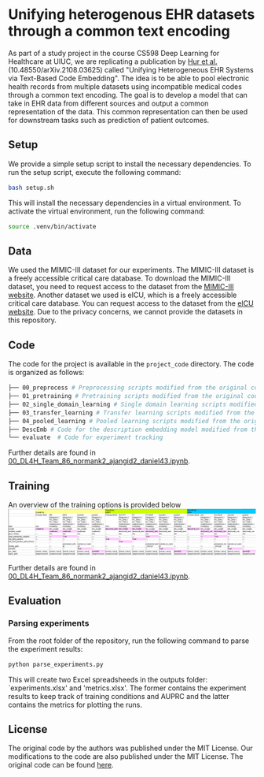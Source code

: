 # Unifying heterogenous EHR datasets through a common text encoding

As part of a study project in the course CS598 Deep Learning for Healthcare at UIUC, we are replicating a publication by [Hur et al.](http://arxiv.org/abs/2108.03625) (10.48550/arXiv.2108.03625) called "Unifying Heterogeneous EHR Systems via Text-Based Code Embedding". The idea is to be able to pool electronic health records from multiple datasets using incompatible medical codes through a common text encoding. The goal is to develop a model that can take in EHR data from different sources and output a common representation of the data. This common representation can then be used for downstream tasks such as prediction of patient outcomes.

## Setup

We provide a simple setup script to install the necessary dependencies. To run the setup script, execute the following command:

```bash
bash setup.sh
```

This will install the necessary dependencies in a virtual environment. To activate the virtual environment, run the following command:

```bash
source .venv/bin/activate
```

## Data

We used the MIMIC-III dataset for our experiments. The MIMIC-III dataset is a freely accessible critical care database. To download the MIMIC-III dataset, you need to request access to the dataset from the [MIMIC-III website](https://mimic.physionet.org/gettingstarted/access/). Another dataset we used is eICU, which is a freely accessible critical care database. You can request access to the dataset from the [eICU website](https://eicu-crd.mit.edu/gettingstarted/access/). Due to the privacy concerns, we cannot provide the datasets in this repository.

## Code

The code for the project is available in the `project_code` directory. The code is organized as follows:

```bash
├── 00_preprocess # Preprocessing scripts modified from the original codebase
├── 01_pretraining # Pretraining scripts modified from the original codebase
├── 02_single_domain_learning # Single domain learning scripts modified from the original codebase
├── 03_transfer_learning # Transfer learning scripts modified from the original codebase
├── 04_pooled_learning # Pooled learning scripts modified from the original codebase
├── DescEmb # Code for the description embedding model modified from the original codebase (see license therein)
└── evaluate  # Code for experiment tracking 
```

Further details are found in [00_DL4H_Team_86_normank2_ajangid2_daniel43.ipynb](00_DL4H_Team_86_normank2_ajangid2_daniel43.ipynb).

## Training

An overview of the training options is provided below ![](assets/Overview_training_conditions.png)

Further details are found in [00_DL4H_Team_86_normank2_ajangid2_daniel43.ipynb](00_DL4H_Team_86_normank2_ajangid2_daniel43.ipynb).

## Evaluation

### Parsing experiments

From the root folder of the repository, run the following command to parse the experiment results:

```bash
python parse_experiments.py
```
This will create two Excel spreadsheeds in the outputs folder: `experiments.xlsx' and 'metrics.xlsx'. The former contains the experiment results to keep track of training conditions and AUPRC and the latter contains the metrics for plotting the runs.

## License

The original code by the authors was published under the MIT License. Our modifications to the code are also published under the MIT License. The original code can be found [here](https://github.com/hoon9405/DescEmb).
